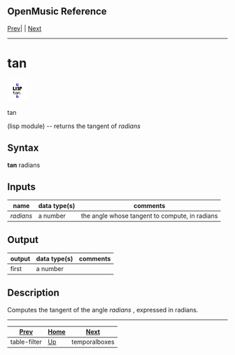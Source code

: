 OpenMusic Reference  
---  
[Prev](table-filter)| | [Next](temporalboxes)  
  
* * *

# tan

![](figures/functions/lisp/tan.png)

  
  
tan  
  
(lisp module) \-- returns the tangent of  _radians_   

## Syntax

   **tan**   radians   

## Inputs

name| data type(s)| comments  
---|---|---  
  _radians_ |  a number| the angle whose tangent to compute, in radians  
  
## Output

output| data type(s)| comments  
---|---|---  
first| a number|  
  
## Description

Computes the tangent of the angle  _radians_  , expressed in radians.

* * *

[Prev](table-filter)| [Home](index)| [Next](temporalboxes)  
---|---|---  
table-filter| [Up](funcref.main)| temporalboxes


